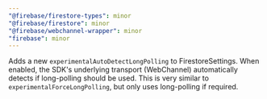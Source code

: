 ```yaml
---
"@firebase/firestore-types": minor
"@firebase/firestore": minor
"@firebase/webchannel-wrapper": minor
"firebase": minor
---
```


Adds a new `experimentalAutoDetectLongPolling` to FirestoreSettings.  When
enabled, the SDK's underlying transport (WebChannel) automatically detects if 
long-polling should be used. This is very similar to 
`experimentalForceLongPolling`, but only uses long-polling if required.
